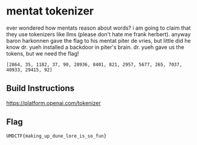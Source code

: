 # mentat tokenizer

ever wondered how mentats reason about words? i am going to claim that they use tokenizers like llms (please don't hate me frank herbert). anyway baron harkonnen gave the flag to his mentat piter de vries, but little did he know dr. yueh installed a backdoor in piter's brain. dr. yueh gave us the tokens, but we need the flag!

`[2864, 35, 1182, 37, 90, 28936, 8401, 821, 2957, 5677, 265, 7037, 40933, 29415, 92]`

## Build Instructions

https://platform.openai.com/tokenizer

## Flag

`UMDCTF{making_up_dune_lore_is_so_fun}`